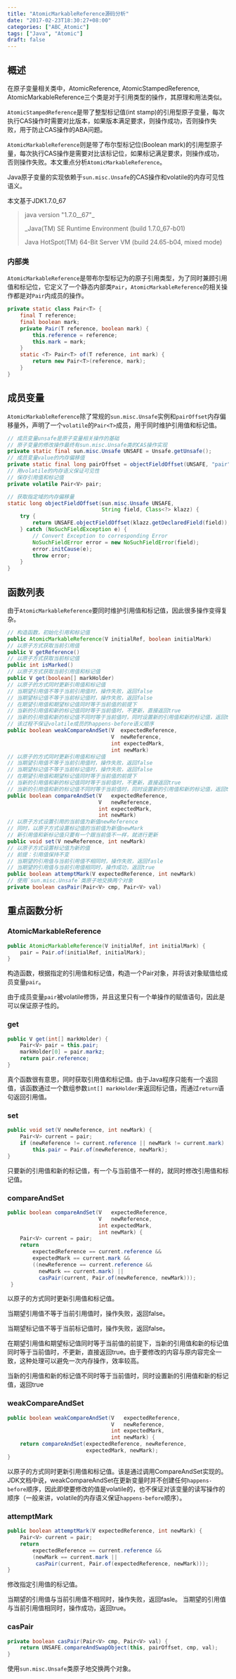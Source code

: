 ```yaml
---
title: "AtomicMarkableReference源码分析"
date: "2017-02-23T18:30:27+08:00"
categories: ["ABC_Atomic"]
tags: ["Java", "Atomic"]
draft: false
---
```


## 概述

在原子变量相关类中，AtomicReference, AtomicStampedReference, AtomicMarkableReference三个类是对于引用类型的操作，其原理和用法类似。

`AtomicStampedReference`是带了整型标记值(int stamp)的引用型原子变量，每次执行CAS操作时需要对比版本，如果版本满足要求，则操作成功，否则操作失败，用于防止CAS操作的ABA问题。



`AtomicMarkableReference`则是带了布尔型标记位(Boolean mark)的引用型原子量，每次执行CAS操作是需要对比该标记位，如果标记满足要求，则操作成功，否则操作失败。本文重点分析`AtomicMarkableReference`。



Java原子变量的实现依赖于`sun.misc.Unsafe`的CAS操作和volatile的内存可见性语义。



本文基于JDK1.7.0_67

> java version "1.7.0__67"_
>
> _Java(TM) SE Runtime Environment (build 1.7.0_67-b01)
>
> Java HotSpot(TM) 64-Bit Server VM (build 24.65-b04, mixed mode)



### 内部类

`AtomicMarkableReference`是带布尔型标记为的原子引用类型，为了同时兼顾引用值和标记位，它定义了一个静态内部类`Pair`，`AtomicMarkableReference`的相关操作都是对`Pair`内成员的操作。

```java
private static class Pair<T> {
    final T reference;
    final boolean mark;
    private Pair(T reference, boolean mark) {
        this.reference = reference;
        this.mark = mark;
    }
    static <T> Pair<T> of(T reference, int mark) {
      	return new Pair<T>(reference, mark);
    }
}
```



## 成员变量

`AtomicMarkableReference`除了常规的`sun.misc.Unsafe`实例和`pairOffset`内存偏移量外，声明了一个`volatile`的`Pair<T>`成员，用于同时维护引用值和标记值。

```java
// 成员变量unsafe是原子变量相关操作的基础
// 原子变量的修改操作最终有sun.misc.Unsafe类的CAS操作实现
private static final sun.misc.Unsafe UNSAFE = Unsafe.getUnsafe();
// 成员变量value的内存偏移值
private static final long pairOffset = objectFieldOffset(UNSAFE, "pair", AtomicMarkableReference.class);
// 用volatile的内存语义保证可见性
// 保存引用值和标记值
private volatile Pair<V> pair;

// 获取指定域的内存偏移量
static long objectFieldOffset(sun.misc.Unsafe UNSAFE,
                              String field, Class<?> klazz) {
    try {
        return UNSAFE.objectFieldOffset(klazz.getDeclaredField(field));
    } catch (NoSuchFieldException e) {
        // Convert Exception to corresponding Error
        NoSuchFieldError error = new NoSuchFieldError(field);
        error.initCause(e);
        throw error;
    }
}
```



## 函数列表

由于`AtomicMarkableReference`要同时维护引用值和标记值，因此很多操作变得复杂。

```java
// 构造函数，初始化引用和标记值
public AtomicMarkableReference(V initialRef, boolean initialMark)
// 以原子方式获取当前引用值
public V getReference()
// 以原子方式获取当前标记值
public int isMarked()
// 以原子方式获取当前引用值和标记值
public V get(boolean[] markHolder)
// 以原子的方式同时更新引用值和标记值
// 当期望引用值不等于当前引用值时，操作失败，返回false
// 当期望标记值不等于当前标记值时，操作失败，返回false
// 在期望引用值和期望标记值同时等于当前值的前提下
// 当新的引用值和新的标记值同时等于当前值时，不更新，直接返回true
// 当新的引用值和新的标记值不同时等于当前值时，同时设置新的引用值和新的标记值，返回true
// 该过程不保证volatile成员的happens-before语义顺序
public boolean weakCompareAndSet(V  expectedReference,
                                 V  newReference,
                                 int expectedMark,
                                 int newMark)
// 以原子的方式同时更新引用值和标记值
// 当期望引用值不等于当前引用值时，操作失败，返回false
// 当期望标记值不等于当前标记值时，操作失败，返回false
// 在期望引用值和期望标记值同时等于当前值的前提下
// 当新的引用值和新的标记值同时等于当前值时，不更新，直接返回true
// 当新的引用值和新的标记值不同时等于当前值时，同时设置新的引用值和新的标记值，返回true
public boolean compareAndSet(V   expectedReference,
                             V   newReference,
                             int expectedMark,
                             int newMark)
// 以原子方式设置引用的当前值为新值newReference
// 同时，以原子方式设置标记值的当前值为新值newMark
// 新引用值和新标记值只要有一个跟当前值不一样，就进行更新
public void set(V newReference, int newMark)
// 以原子方式设置标记值为新的值
// 前提：引用值保持不变
// 当期望的引用值与当前引用值不相同时，操作失败，返回fasle
// 当期望的引用值与当前引用值相同时，操作成功，返回true
public boolean attemptMark(V expectedReference, int newMark)
// 使用`sun.misc.Unsafe`类原子地交换两个对象
private boolean casPair(Pair<V> cmp, Pair<V> val)
```



## 重点函数分析

### AtomicMarkableReference

```java
public AtomicMarkableReference(V initialRef, int initialMark) {
  	pair = Pair.of(initialRef, initialMark);
}
```

构造函数，根据指定的引用值和标记值，构造一个Pair对象，并将该对象赋值给成员变量`pair`。

由于成员变量`pair`被volatile修饰，并且这里只有一个单操作的赋值语句，因此是可以保证原子性的。



### get

```java
public V get(int[] markHolder) {
    Pair<V> pair = this.pair;
    markHolder[0] = pair.markz;
    return pair.reference;
}
```

真个函数很有意思，同时获取引用值和标记值。由于Java程序只能有一个返回值，该函数通过一个数组参数`int[] markHolder`来返回标记值，而通过`return`语句返回引用值。



### set

```java
public void set(V newReference, int newMark) {
	Pair<V> current = pair;
	if (newReference != current.reference || newMark != current.mark)
		this.pair = Pair.of(newReference, newMark);
}
```

只要新的引用值和新的标记值，有一个与当前值不一样的，就同时修改引用值和标记值。



### compareAndSet

```java
public boolean compareAndSet(V   expectedReference,
                             V   newReference,
                             int expectedMark,
                             int newMark) {
 	Pair<V> current = pair;
 	return
 		expectedReference == current.reference &&
 		expectedMark == current.mark &&
 		((newReference == current.reference &&
 		  newMark == current.mark) ||
 		  casPair(current, Pair.of(newReference, newMark)));
 }
```

以原子的方式同时更新引用值和标记值。

当期望引用值不等于当前引用值时，操作失败，返回false。

当期望标记值不等于当前标记值时，操作失败，返回false。

在期望引用值和期望标记值同时等于当前值的前提下，当新的引用值和新的标记值同时等于当前值时，不更新，直接返回true。由于要修改的内容与原内容完全一致，这种处理可以避免一次内存操作，效率较高。

当新的引用值和新的标记值不同时等于当前值时，同时设置新的引用值和新的标记值，返回true



### weakCompareAndSet

```java
public boolean weakCompareAndSet(V   expectedReference,
                                 V   newReference,
                                 int expectedMark,
                                 int newMark) {
  	return compareAndSet(expectedReference, newReference,
                       	 expectedMark, newMark);
}
```

以原子的方式同时更新引用值和标记值。该是通过调用CompareAndSet实现的。JDK文档中说，weakCompareAndSet在更新变量时并不创建任何`happens-before`顺序，因此即使要修改的值是volatile的，也不保证对该变量的读写操作的顺序（一般来讲，volatile的内存语义保证`happens-before`顺序）。



### attemptMark

```java
public boolean attemptMark(V expectedReference, int newMark) {
  	Pair<V> current = pair;
  	return
    	expectedReference == current.reference &&
    	(newMark == current.mark ||
     	 casPair(current, Pair.of(expectedReference, newMark)));
}
```

修改指定引用值的标记值。

当期望的引用值与当前引用值不相同时，操作失败，返回fasle。
当期望的引用值与当前引用值相同时，操作成功，返回true。



### casPair

```java
private boolean casPair(Pair<V> cmp, Pair<V> val) {
  	return UNSAFE.compareAndSwapObject(this, pairOffset, cmp, val);
}
```

使用`sun.misc.Unsafe`类原子地交换两个对象。